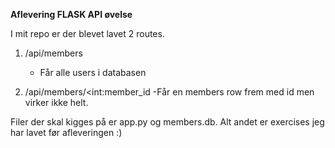 **Aflevering FLASK API øvelse**

I mit repo er der blevet lavet 2 routes. 
  1. /api/members
     - Får alle users i databasen
    
  2. /api/members/<int:member_id
     -Får en members row frem med id men virker ikke helt.

Filer der skal kigges på er app.py og members.db. Alt andet er exercises jeg har lavet før afleveringen :)
